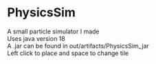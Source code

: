 # PhysicsSim
A small particle simulator I made
<br>Uses java version 18
<br>A .jar can be found in out/artifacts/PhysicsSim_jar
<br>Left click to place and space to change tile